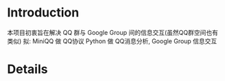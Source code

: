 # Introduction #

本项目初衷旨在解决 QQ 群与 Google Group 间的信息交互(虽然QQ群空间也有类似)
拟:
MiniQQ 做 QQ协议
Python 做 QQ消息分析, Google Group 信息交互

# Details #